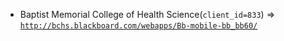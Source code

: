  - Baptist Memorial College of Health Science(`client_id=833`) => [`http://bchs.blackboard.com/webapps/Bb-mobile-bb_bb60/`](http://bchs.blackboard.com/webapps/Bb-mobile-bb_bb60/)

